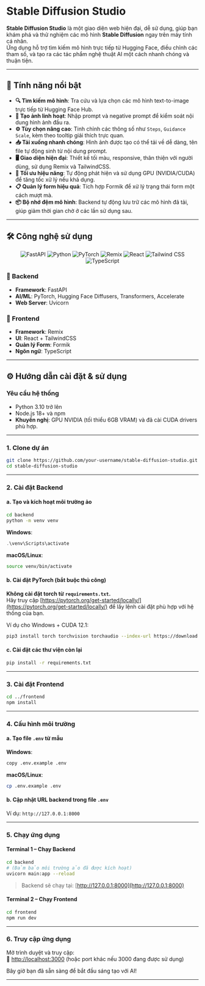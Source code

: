 # Stable Diffusion Studio

**Stable Diffusion Studio** là một giao diện web hiện đại, dễ sử dụng, giúp bạn khám phá và thử nghiệm các mô hình **Stable Diffusion** ngay trên máy tính cá nhân.  
Ứng dụng hỗ trợ tìm kiếm mô hình trực tiếp từ Hugging Face, điều chỉnh các tham số, và tạo ra các tác phẩm nghệ thuật AI một cách nhanh chóng và thuận tiện.

---

## 🚀 Tính năng nổi bật

- **🔍 Tìm kiếm mô hình**: Tra cứu và lựa chọn các mô hình text-to-image trực tiếp từ Hugging Face Hub.  
- **📝 Tạo ảnh linh hoạt**: Nhập prompt và negative prompt để kiểm soát nội dung hình ảnh đầu ra.  
- **⚙️ Tùy chọn nâng cao**: Tinh chỉnh các thông số như `Steps`, `Guidance Scale`, kèm theo tooltip giải thích trực quan.  
- **📥 Tải xuống nhanh chóng**: Hình ảnh được tạo có thể tải về dễ dàng, tên file tự động sinh từ nội dung prompt.  
- **🖥️ Giao diện hiện đại**: Thiết kế tối màu, responsive, thân thiện với người dùng, sử dụng Remix và TailwindCSS.  
- **🚀 Tối ưu hiệu năng**: Tự động phát hiện và sử dụng GPU (NVIDIA/CUDA) để tăng tốc xử lý nếu khả dụng.  
- **📋 Quản lý form hiệu quả**: Tích hợp Formik để xử lý trạng thái form một cách mượt mà.  
- **📦 Bộ nhớ đệm mô hình**: Backend tự động lưu trữ các mô hình đã tải, giúp giảm thời gian chờ ở các lần sử dụng sau.

---

## 🛠️ Công nghệ sử dụng

<p align="center">
  <img src="https://img.shields.io/badge/FastAPI-009688?style=for-the-badge&logo=fastapi&logoColor=white" alt="FastAPI" />
  <img src="https://img.shields.io/badge/Python-3776AB?style=for-the-badge&logo=python&logoColor=white" alt="Python" />
  <img src="https://img.shields.io/badge/PyTorch-EE4C2C?style=for-the-badge&logo=pytorch&logoColor=white" alt="PyTorch" />
  <img src="https://img.shields.io/badge/Remix-000000?style=for-the-badge&logo=remix&logoColor=white" alt="Remix" />
  <img src="https://img.shields.io/badge/React-20232A?style=for-the-badge&logo=react&logoColor=61DAFB" alt="React" />
  <img src="https://img.shields.io/badge/Tailwind_CSS-38B2AC?style=for-the-badge&logo=tailwind-css&logoColor=white" alt="Tailwind CSS" />
  <img src="https://img.shields.io/badge/TypeScript-007ACC?style=for-the-badge&logo=typescript&logoColor=white" alt="TypeScript" />
</p>

### 🔧 Backend

- **Framework**: FastAPI  
- **AI/ML**: PyTorch, Hugging Face Diffusers, Transformers, Accelerate  
- **Web Server**: Uvicorn  

### 🎨 Frontend

- **Framework**: Remix  
- **UI**: React + TailwindCSS  
- **Quản lý Form**: Formik  
- **Ngôn ngữ**: TypeScript  

---

## ⚙️ Hướng dẫn cài đặt & sử dụng

### Yêu cầu hệ thống

- Python 3.10 trở lên  
- Node.js 18+ và npm  
- **Khuyến nghị**: GPU NVIDIA (tối thiểu 6GB VRAM) và đã cài CUDA drivers phù hợp.

---

### 1. Clone dự án

```bash
git clone https://github.com/your-username/stable-diffusion-studio.git
cd stable-diffusion-studio
```

---

### 2. Cài đặt Backend

#### a. Tạo và kích hoạt môi trường ảo

```bash
cd backend
python -m venv venv
```

**Windows**:

```powershell
.\venv\Scripts\activate
```

**macOS/Linux**:

```bash
source venv/bin/activate
```

#### b. Cài đặt PyTorch (bắt buộc thủ công)

**Không cài đặt torch từ `requirements.txt`.**  
Hãy truy cập [https://pytorch.org/get-started/locally/](https://pytorch.org/get-started/locally/) để lấy lệnh cài đặt phù hợp với hệ thống của bạn.

Ví dụ cho Windows + CUDA 12.1:

```bash
pip3 install torch torchvision torchaudio --index-url https://download.pytorch.org/whl/cu121
```

#### c. Cài đặt các thư viện còn lại

```bash
pip install -r requirements.txt
```

---

### 3. Cài đặt Frontend

```bash
cd ../frontend
npm install
```

---

### 4. Cấu hình môi trường

#### a. Tạo file `.env` từ mẫu

**Windows**:

```bash
copy .env.example .env
```

**macOS/Linux**:

```bash
cp .env.example .env
```

#### b. Cập nhật URL backend trong file `.env`  
Ví dụ: `http://127.0.0.1:8000`

---

### 5. Chạy ứng dụng

#### Terminal 1 – Chạy Backend

```bash
cd backend
# (Đảm bảo môi trường ảo đã được kích hoạt)
uvicorn main:app --reload
```

> Backend sẽ chạy tại: [http://127.0.0.1:8000](http://127.0.0.1:8000)

#### Terminal 2 – Chạy Frontend

```bash
cd frontend
npm run dev
```

---

### 6. Truy cập ứng dụng

Mở trình duyệt và truy cập:  
🔗 [http://localhost:3000](http://localhost:3000) (hoặc port khác nếu 3000 đang được sử dụng)

Bây giờ bạn đã sẵn sàng để bắt đầu sáng tạo với AI!

---